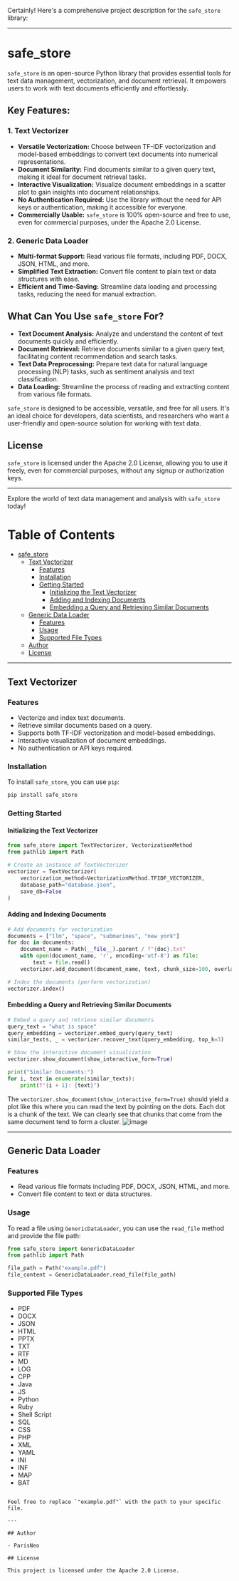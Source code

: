 Certainly! Here's a comprehensive project description for the `safe_store` library:

---

# safe_store

`safe_store` is an open-source Python library that provides essential tools for text data management, vectorization, and document retrieval. It empowers users to work with text documents efficiently and effortlessly.

## Key Features:

### 1. Text Vectorizer

- **Versatile Vectorization:** Choose between TF-IDF vectorization and model-based embeddings to convert text documents into numerical representations.
- **Document Similarity:** Find documents similar to a given query text, making it ideal for document retrieval tasks.
- **Interactive Visualization:** Visualize document embeddings in a scatter plot to gain insights into document relationships.
- **No Authentication Required:** Use the library without the need for API keys or authentication, making it accessible for everyone.
- **Commercially Usable:** `safe_store` is 100% open-source and free to use, even for commercial purposes, under the Apache 2.0 License.

### 2. Generic Data Loader

- **Multi-format Support:** Read various file formats, including PDF, DOCX, JSON, HTML, and more.
- **Simplified Text Extraction:** Convert file content to plain text or data structures with ease.
- **Efficient and Time-Saving:** Streamline data loading and processing tasks, reducing the need for manual extraction.

## What Can You Use `safe_store` For?

- **Text Document Analysis:** Analyze and understand the content of text documents quickly and efficiently.
- **Document Retrieval:** Retrieve documents similar to a given query text, facilitating content recommendation and search tasks.
- **Text Data Preprocessing:** Prepare text data for natural language processing (NLP) tasks, such as sentiment analysis and text classification.
- **Data Loading:** Streamline the process of reading and extracting content from various file formats.

`safe_store` is designed to be accessible, versatile, and free for all users. It's an ideal choice for developers, data scientists, and researchers who want a user-friendly and open-source solution for working with text data.

## License

`safe_store` is licensed under the Apache 2.0 License, allowing you to use it freely, even for commercial purposes, without any signup or authorization keys.

---

Explore the world of text data management and analysis with `safe_store` today!

# Table of Contents
- [safe_store](#safe_store)
  - [Text Vectorizer](#text-vectorizer)
    - [Features](#features)
    - [Installation](#installation)
    - [Getting Started](#getting-started)
      - [Initializing the Text Vectorizer](#initializing-the-text-vectorizer)
      - [Adding and Indexing Documents](#adding-and-indexing-documents)
      - [Embedding a Query and Retrieving Similar Documents](#embedding-a-query-and-retrieving-similar-documents)
  - [Generic Data Loader](#generic-data-loader)
    - [Features](#features-1)
    - [Usage](#usage)
    - [Supported File Types](#supported-file-types)
  - [Author](#author)
  - [License](#license)

---

## Text Vectorizer

### Features

- Vectorize and index text documents.
- Retrieve similar documents based on a query.
- Supports both TF-IDF vectorization and model-based embeddings.
- Interactive visualization of document embeddings.
- No authentication or API keys required.

### Installation

To install `safe_store`, you can use `pip`:

```bash
pip install safe_store
```

### Getting Started

#### Initializing the Text Vectorizer

```python
from safe_store import TextVectorizer, VectorizationMethod
from pathlib import Path

# Create an instance of TextVectorizer
vectorizer = TextVectorizer(
    vectorization_method=VectorizationMethod.TFIDF_VECTORIZER,
    database_path="database.json",
    save_db=False
)
```

#### Adding and Indexing Documents

```python
# Add documents for vectorization
documents = ["llm", "space", "submarines", "new york"]
for doc in documents:
    document_name = Path(__file__).parent / f"{doc}.txt"
    with open(document_name, 'r', encoding='utf-8') as file:
        text = file.read()
    vectorizer.add_document(document_name, text, chunk_size=100, overlap_size=20, force_vectorize=False, add_as_a_bloc=False)

# Index the documents (perform vectorization)
vectorizer.index()
```

#### Embedding a Query and Retrieving Similar Documents

```python
# Embed a query and retrieve similar documents
query_text = "what is space"
query_embedding = vectorizer.embed_query(query_text)
similar_texts, _ = vectorizer.recover_text(query_embedding, top_k=3)

# Show the interactive document visualization
vectorizer.show_document(show_interactive_form=True)

print("Similar Documents:")
for i, text in enumerate(similar_texts):
    print(f"{i + 1}: {text}")
```
The `vectorizer.show_document(show_interactive_form=True)` should yield a plot like this where you can read the text by pointing on the dots. Each dot is a chunk of the text. We can clearly see that chunks that come from the same document tend to form a cluster.
![image](https://github.com/ParisNeo/safe_store/assets/827993/5d9c59f8-656a-423d-ab8a-08ebf77595e4)

---

## Generic Data Loader

### Features

- Read various file formats including PDF, DOCX, JSON, HTML, and more.
- Convert file content to text or data structures.

### Usage

To read a file using `GenericDataLoader`, you can use the `read_file` method and provide the file path:

```python
from safe_store import GenericDataLoader
from pathlib import Path

file_path = Path("example.pdf")
file_content = GenericDataLoader.read_file(file_path)
```

### Supported File Types

- PDF
- DOCX
- JSON
- HTML
- PPTX
- TXT
- RTF
- MD
- LOG
- CPP
- Java
- JS
- Python
- Ruby
- Shell Script
- SQL
- CSS
- PHP
- XML
- YAML
- INI
- INF
- MAP
- BAT
```

Feel free to replace `"example.pdf"` with the path to your specific file.

---

## Author

- ParisNeo

## License

This project is licensed under the Apache 2.0 License.
